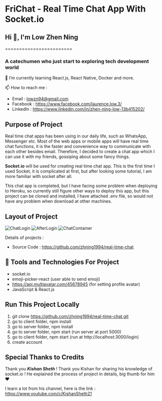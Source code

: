 # FriChat - Real Time Chat App With Socket.io

## Hi 👋, I'm Low Zhen Ning
========================

### A catechumen who just start to exploring tech development world

🌱 I’m currently learning React.js, React Native, Docker and more. 

📫 How to reach me : 
- Email : lowzn94@gmail.com
- Facebook : https://www.facebook.com/laurence.low.3/
- LinkedIn : https://www.linkedin.com/in/zhen-ning-low-13b415202/

## Purpose of Project

Real time chat apps has been using in our daily life, such as WhatsApp, Messenger etc. Most of the web apps or mobile apps will have real time chat functions, it is the faster and convenience way to communicate with each other besides email. Therefore, I decided to create a chat app which I can use it with my friends, gossiping about some fancy things. 

**Socket.io** will be used for creating real time chat app. This is the first time I used Socket, it is complicated at first, but after looking some tutorial, I am more familiar with socket after all. 

This chat app is completed, but I have facing some problem when deploying to Heroku, so currently still figure other ways to deploy this app, but this project can be cloned and installed, I have attached .env file, so would not have any problem when download at other machines.

## Layout of Project

![ChatLogin](https://user-images.githubusercontent.com/60384726/181742780-cc0d0349-4558-4d34-b5d6-dcf6f4a61e01.PNG)
![AfterLogin](https://user-images.githubusercontent.com/60384726/181742804-693f59f6-c77c-4449-a36b-82d4be838e99.PNG)
![ChatContainer](https://user-images.githubusercontent.com/60384726/181742818-eb09b85d-47d6-4483-a1cb-62c06a6648a2.PNG)


Details of projects : 
- Source Code : https://github.com/zhning1994/real-time-chat

## :rocket: Tools and Technologies For Project
- socket.io
- emoji-picker-react (user able to send emoji)
- https://api.multiavatar.com/45678945 (for setting profile avatar)
- JavaScript & React.js 

## Run This Project Locally

1. git clone https://github.com/zhning1994/real-time-chat.git
2. go to client folder, npm install
3. go to server folder, npm install
4. go to server folder, npm start (run server at port 5000)
5. go to client folder, npm start (run at http://localhost:3000/login)
6. create account 

## Special Thanks to Credits

Thank you ***Kishan Sheth*** ! Thank you Kishan for sharing his knowledge of socket.io ! He explained the process of project in details, big thumb for him :hearts: 

I learn a lot from his channel, here is the link : https://www.youtube.com/c/KishanSheth21
